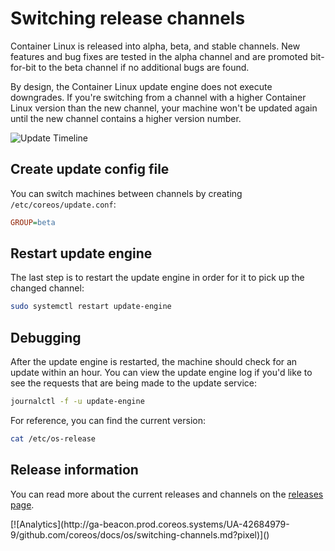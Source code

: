 # Switching release channels

Container Linux is released into alpha, beta, and stable channels. New features and bug fixes are tested in the alpha channel and are promoted bit-for-bit to the beta channel if no additional bugs are found.

By design, the Container Linux update engine does not execute downgrades. If you're switching from a channel with a higher Container Linux version than the new channel, your machine won't be updated again until the new channel contains a higher version number.

![Update Timeline](img/update-timeline.png)

## Create update config file

You can switch machines between channels by creating `/etc/coreos/update.conf`:

```ini
GROUP=beta
```

## Restart update engine

The last step is to restart the update engine in order for it to pick up the changed channel:

```sh
sudo systemctl restart update-engine
```

## Debugging

After the update engine is restarted, the machine should check for an update within an hour. You can view the update engine log if you'd like to see the requests that are being made to the update service:

```sh
journalctl -f -u update-engine
```

For reference, you can find the current version:

```sh
cat /etc/os-release
```

## Release information

You can read more about the current releases and channels on the [releases page](https://coreos.com/releases).

<!-- BEGIN ANALYTICS --> [![Analytics](http://ga-beacon.prod.coreos.systems/UA-42684979-9/github.com/coreos/docs/os/switching-channels.md?pixel)]() <!-- END ANALYTICS -->